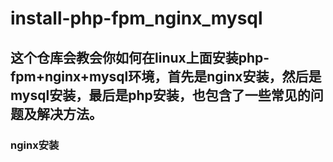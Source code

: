 # install-php-fpm_nginx_mysql

## 这个仓库会教会你如何在linux上面安装php-fpm+nginx+mysql环境，首先是nginx安装，然后是mysql安装，最后是php安装，也包含了一些常见的问题及解决方法。

### nginx安装
